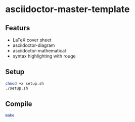 # asciidoctor-master-template

## Featurs

* LaTeX cover sheet
* asciidoctor-diagram
* asciidoctor-mathematical
* syntax highlighting with rouge

## Setup

```bash
chmod +x setup.sh
./setup.sh
```

## Compile

```bash
make
```

